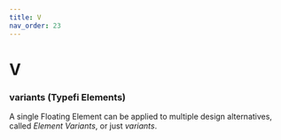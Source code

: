 ```yaml
---
title: V
nav_order: 23
---
```


# V

### variants (Typefi Elements)
A single Floating Element can be applied to multiple design alternatives, called _Element Variants_, or just _variants_.
